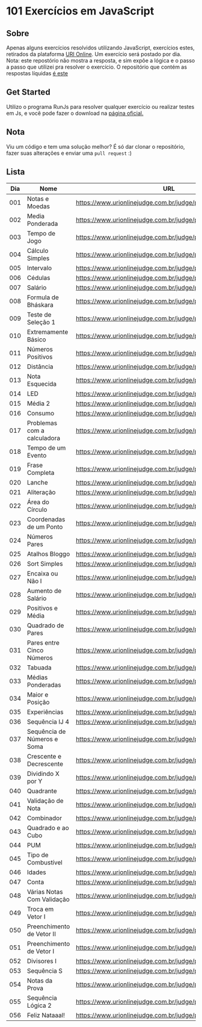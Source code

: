 # 101 Exercícios em JavaScript

## Sobre
Apenas alguns exercícios resolvidos utilizando JavaScript, exercícios estes, retirados da plataforma [URI Online](https://www.urionlinejudge.com.br/). Um exercício será postado por dia. 
Nota: este repostório não mostra a resposta, e sim expõe a lógica e o passo a passo que utilizei pra resolver o exercício. O repositório que contém as respostas líquidas [é este](https://github.com/LaksCastro/uri-online-solutions)

## Get Started
Utilizo o programa RunJs para resolver qualquer exercício ou realizar testes em Js, e você pode fazer o download na [página oficial.](https://runjs.dev/)

## Nota
Viu um código e tem uma solução melhor? É só dar clonar o repositório, fazer suas alterações e enviar uma `pull request` :)

## Lista
| Dia | Nome                        | URL                                                           | Tempo/Minutos |
|-----|-----------------------------|---------------------------------------------------------------|---------------|
| 001 | Notas e Moedas              | https://www.urionlinejudge.com.br/judge/pt/problems/view/1021 | 120           |
| 002 | Media Ponderada             | https://www.urionlinejudge.com.br/judge/pt/problems/view/1040 | 120           |
| 003 | Tempo de Jogo               | https://www.urionlinejudge.com.br/judge/pt/problems/view/1047 | 60            |
| 004 | Cálculo Simples             | https://www.urionlinejudge.com.br/judge/pt/problems/view/1010 | 10            |
| 005 | Intervalo                   | https://www.urionlinejudge.com.br/judge/pt/problems/view/1037 | 15            |
| 006 | Cédulas                     | https://www.urionlinejudge.com.br/judge/pt/problems/view/1018 | 10            |
| 007 | Salário                     | https://www.urionlinejudge.com.br/judge/pt/problems/view/1008 | 15            |
| 008 | Formula de Bháskara         | https://www.urionlinejudge.com.br/judge/pt/problems/view/1036 | 15            |
| 009 | Teste de Seleção 1          | https://www.urionlinejudge.com.br/judge/pt/problems/view/1035 | 20            |
| 010 | Extremamente Básico         | https://www.urionlinejudge.com.br/judge/pt/problems/view/1001 | 3             |
| 011 | Números Positivos           | https://www.urionlinejudge.com.br/judge/pt/problems/view/1060 | 7             |
| 012 | Distância                   | https://www.urionlinejudge.com.br/judge/pt/problems/view/1016 | 2             |
| 013 | Nota Esquecida              | https://www.urionlinejudge.com.br/judge/pt/problems/view/3055 | 5             |
| 014 | LED                         | https://www.urionlinejudge.com.br/judge/pt/problems/view/1168 | 15            |
| 015 | Média 2                     | https://www.urionlinejudge.com.br/judge/pt/problems/view/1006 | 4             |
| 016 | Consumo                     | https://www.urionlinejudge.com.br/judge/pt/problems/view/1014 | 2             |
| 017 | Problemas com a calculadora | https://www.urionlinejudge.com.br/judge/pt/problems/view/2694 | 10            |
| 018 | Tempo de um Evento          | https://www.urionlinejudge.com.br/judge/pt/problems/view/1061 | 15            |
| 019 | Frase Completa              | https://www.urionlinejudge.com.br/judge/pt/problems/view/1551 | 15            |
| 020 | Lanche                      | https://www.urionlinejudge.com.br/judge/pt/problems/view/1038 | 5             |
| 021 | Aliteração                  | https://www.urionlinejudge.com.br/judge/pt/problems/view/1263 | 20            |
| 022 | Área do Círculo             | https://www.urionlinejudge.com.br/judge/pt/problems/view/1002 | 5             |
| 023 | Coordenadas de um Ponto     | https://www.urionlinejudge.com.br/judge/pt/problems/view/1041 | 10            |
| 024 | Números Pares               | https://www.urionlinejudge.com.br/judge/pt/problems/view/1059 | 1             |
| 025 | Atalhos Bloggo              | https://www.urionlinejudge.com.br/judge/pt/problems/view/1239 | 60            |
| 026 | Sort Simples                | https://www.urionlinejudge.com.br/judge/pt/problems/view/1042 | 10            |
| 027 | Encaixa ou Não I            | https://www.urionlinejudge.com.br/judge/pt/problems/view/1240 | 10            |
| 028 | Aumento de Salário          | https://www.urionlinejudge.com.br/judge/pt/problems/view/1048 | 5             |
| 029 | Positivos e Média           | https://www.urionlinejudge.com.br/judge/pt/problems/view/1064 | 10            |
| 030 | Quadrado de Pares           | https://www.urionlinejudge.com.br/judge/pt/problems/view/1073 | 8             |
| 031 | Pares entre Cinco Números   | https://www.urionlinejudge.com.br/judge/pt/problems/view/1065 | 2             |
| 032 | Tabuada                     | https://www.urionlinejudge.com.br/judge/pt/problems/view/1078 | 1             |
| 033 | Médias Ponderadas           | https://www.urionlinejudge.com.br/judge/pt/problems/view/1079 | 5             |
| 034 | Maior e Posição             | https://www.urionlinejudge.com.br/judge/pt/problems/view/1080 | 2             |
| 035 | Experiências                | https://www.urionlinejudge.com.br/judge/pt/problems/view/1094 | 15            |
| 036 | Sequência IJ 4              | https://www.urionlinejudge.com.br/judge/pt/problems/view/1098 | 3             |
| 037 | Sequência de Números e Soma | https://www.urionlinejudge.com.br/judge/pt/problems/view/1101 | 8             |
| 038 | Crescente e Decrescente     | https://www.urionlinejudge.com.br/judge/pt/problems/view/1113 | 4             |
| 039 | Dividindo X por Y           | https://www.urionlinejudge.com.br/judge/pt/problems/view/1116 | 10            |
| 040 | Quadrante                   | https://www.urionlinejudge.com.br/judge/pt/problems/view/1115 | 3             |
| 041 | Validação de Nota           | https://www.urionlinejudge.com.br/judge/pt/problems/view/1117 | 5             |
| 042 | Combinador                  | https://www.urionlinejudge.com.br/judge/pt/problems/view/1238 | 10            |
| 043 | Quadrado e ao Cubo          | https://www.urionlinejudge.com.br/judge/pt/problems/view/1143 | 3             |
| 044 | PUM                         | https://www.urionlinejudge.com.br/judge/pt/problems/view/1142 | 3             |
| 045 | Tipo de Combustível         | https://www.urionlinejudge.com.br/judge/pt/problems/view/1134 | 5             |
| 046 | Idades                      | https://www.urionlinejudge.com.br/judge/pt/problems/view/1154 | 3             |
| 047 | Conta                       | https://www.urionlinejudge.com.br/judge/pt/problems/view/1866 | 5             |
| 048 | Várias Notas Com Validação  | https://www.urionlinejudge.com.br/judge/pt/problems/view/1118 | 15            |
| 049 | Troca em Vetor I            | https://www.urionlinejudge.com.br/judge/pt/problems/view/1175 | 2             |
| 050 | Preenchimento de Vetor II   | https://www.urionlinejudge.com.br/judge/pt/problems/view/1177 | 20            |
| 051 | Preenchimento de Vetor I    | https://www.urionlinejudge.com.br/judge/pt/problems/view/1173 | 3             |
| 052 | Divisores I                 | https://www.urionlinejudge.com.br/judge/pt/problems/view/1157 | 8             |
| 053 | Sequência S                 | https://www.urionlinejudge.com.br/judge/pt/problems/view/1155 | 3             |
| 054 | Notas da Prova              | https://www.urionlinejudge.com.br/judge/pt/problems/view/2344 | 5             |
| 055 | Sequência Lógica 2          | https://www.urionlinejudge.com.br/judge/pt/problems/view/1145 | 30            |
| 056 | Feliz Nataaal!              | https://www.urionlinejudge.com.br/judge/pt/problems/view/2483 | 2             |
